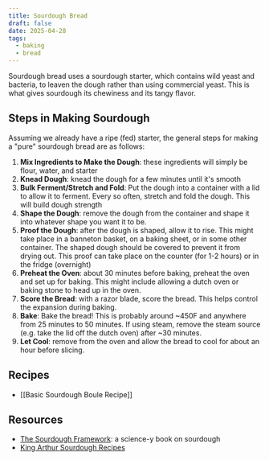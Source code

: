 ```yaml
---
title: Sourdough Bread
draft: false
date: 2025-04-28
tags:
  - baking
  - bread
---
```

Sourdough bread uses a sourdough starter, which contains wild yeast and bacteria, to leaven the dough rather than using commercial yeast. This is what gives sourdough its chewiness and its tangy flavor.

## Steps in Making Sourdough

Assuming we already have a ripe (fed) starter, the general steps for making a "pure" sourdough bread are as follows:
1. **Mix Ingredients to Make the Dough**: these ingredients will simply be flour, water, and starter
2. **Knead Dough**: knead the dough for a few minutes until it's smooth
3. **Bulk Ferment/Stretch and Fold**: Put the dough into a container with a lid to allow it to ferment. Every so often, stretch and fold the dough. This will build dough strength
4. **Shape the Dough**: remove the dough from the container and shape it into whatever shape you want it to be.
5. **Proof the Dough**: after the dough is shaped, allow it to rise. This might take place in a banneton basket, on a baking sheet, or in some other container. The shaped dough should be covered to prevent it from drying out. This proof can take place on the counter (for 1-2 hours) or in the fridge (overnight)
6. **Preheat the Oven**: about 30 minutes before baking, preheat the oven and set up for baking. This might include allowing a dutch oven or baking stone to head up in the oven.
7. **Score the Bread**: with a razor blade, score the bread. This helps control the expansion during baking.
8. **Bake**: Bake the bread! This is probably around ~450F and anywhere from 25 minutes to 50 minutes. If using steam, remove the steam source (e.g. take the lid off the dutch oven) after ~30 minutes.
9. **Let Cool**: remove from the oven and allow the bread to cool for about an hour before slicing.

## Recipes
- [[Basic Sourdough Boule Recipe]]

## Resources

- [The Sourdough Framework](https://www.the-sourdough-framework.com/): a science-y book on sourdough
- [King Arthur Sourdough Recipes](https://www.kingarthurbaking.com/recipes/sourdough)